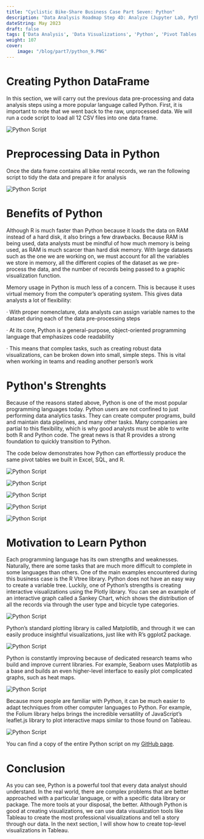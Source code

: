 ```yaml
---
title: "Cyclistic Bike-Share Business Case Part Seven: Python"
description: "Data Analysis Roadmap Step 4D: Analyze (Jupyter Lab, Python)"
dateString: May 2023
draft: false
tags: ['Data Analysis', 'Data Visualizations', 'Python', 'Pivot Tables', 'Jupyter Lab']
weight: 107
cover:
    image: "/blog/part7/python_9.PNG"
---
```


# Creating Python DataFrame

In this section, we will carry out the previous data pre-processing and data analysis steps using a more popular language called Python. First, it is important to note that we went back to the raw, unprocessed data. We will run a code script to load all 12 CSV files into one data frame.

![Python Script](/blog/part7/python_1.PNG)

# Preprocessing Data in Python

Once the data frame contains all bike rental records, we ran the following script to tidy the data and prepare it for analysis

![Python Script](/blog/part7/python_2.PNG)

# Benefits of Python

Although R is much faster than Python because it loads the data on RAM instead of a hard disk, it also brings a few drawbacks. Because RAM is being used, data analysts must be mindful of how much memory is being used, as RAM is much scarcer than hard disk memory. With large datasets such as the one we are working on, we must account for all the variables we store in memory, all the different copies of the dataset as we pre-process the data, and the number of records being passed to a graphic visualization function.

Memory usage in Python is much less of a concern. This is because it uses virtual memory from the computer’s operating system. This gives data analysts a lot of flexibility:

· With proper nomenclature, data analysts can assign variable names to the dataset during each of the data pre-processing steps

· At its core, Python is a general-purpose, object-oriented programming language that emphasizes code readability

· This means that complex tasks, such as creating robust data visualizations, can be broken down into small, simple steps. This is vital when working in teams and reading another person’s work

# Python's Strenghts

Because of the reasons stated above, Python is one of the most popular programming languages today. Python users are not confined to just performing data analytics tasks. They can create computer programs, build and maintain data pipelines, and many other tasks. Many companies are partial to this flexibility, which is why good analysts must be able to write both R and Python code. The great news is that R provides a strong foundation to quickly transition to Python.

The code below demonstrates how Python can effortlessly produce the same pivot tables we built in Excel, SQL, and R.

![Python Script](/blog/part7/python_4.PNG)

![Python Script](/blog/part7/python_5.PNG)

![Python Script](/blog/part7/python_6.PNG)

![Python Script](/blog/part7/python_7.PNG)

![Python Script](/blog/part7/python_8.PNG)

# Motivation to Learn Python

Each programming language has its own strengths and weaknesses. Naturally, there are some tasks that are much more difficult to complete in some languages than others. One of the main examples encountered during this business case is the R Vtree library. Python does not have an easy way to create a variable tree. Luckily, one of Python’s strengths is creating interactive visualizations using the Plotly library. You can see an example of an interactive graph called a Sankey Chart, which shows the distribution of all the records via through the user type and bicycle type categories.

![Python Script](/blog/part7/python_9.PNG)

Python’s standard plotting library is called Matplotlib, and through it we can easily produce insightful visualizations, just like with R’s ggplot2 package.

![Python Script](/blog/part7/python_10.PNG)

Python is constantly improving because of dedicated research teams who build and improve current libraries. For example, Seaborn uses Matplotlib as a base and builds an even higher-level interface to easily plot complicated graphs, such as heat maps.

![Python Script](/blog/part7/python_11.PNG)

Because more people are familiar with Python, it can be much easier to adapt techniques from other computer languages to Python. For example, the Folium library helps brings the incredible versatility of JavaScript’s leaflet.js library to plot interactive maps similar to those found on Tableau.

![Python Script](/blog/part7/python_12.PNG)

You can find a copy of the entire Python script on my [GitHub page](https://github.com/eangutierrez).

# Conclusion

As you can see, Python is a powerful tool that every data analyst should understand. In the real world, there are complex problems that are better approached with a particular language, or with a specific data library or package. The more tools at your disposal, the better. Although Python is good at creating visualizations, we can use data visualization tools like Tableau to create the most professional visualizations and tell a story through our data. In the next section, I will show how to create top-level visualizations in Tableau.